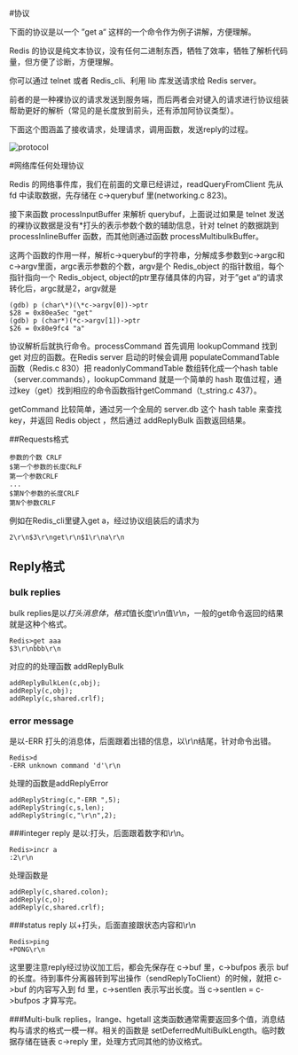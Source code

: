 #协议

下面的协议是以一个 ”get a“ 这样的一个命令作为例子讲解，方便理解。

Redis 的协议是纯文本协议，没有任何二进制东西，牺牲了效率，牺牲了解析代码量，但方便了诊断，方便理解。

你可以通过 telnet 或者 Redis_cli、利用 lib 库发送请求给 Redis server。

前者的是一种裸协议的请求发送到服务端，而后两者会对键入的请求进行协议组装帮助更好的解析（常见的是长度放到前头，还有添加阿协议类型）。


下面这个图涵盖了接收请求，处理请求，调用函数，发送reply的过程。

![protocol](https://raw.github.com/redisbook/book/master/image/redis_protocol_command.png)


#网络库任何处理协议


Redis 的网络事件库，我们在前面的文章已经讲过，readQueryFromClient 先从 fd 中读取数据，先存储在 c->querybuf 里(networking.c 823)。

接下来函数 processInputBuffer 来解析 querybuf，上面说过如果是 telnet 发送的裸协议数据是没有\*打头的表示参数个数的辅助信息，针对 telnet 的数据跳到 processInlineBuffer 函数，而其他则通过函数 processMultibulkBuffer。

这两个函数的作用一样，解析c->querybuf的字符串，分解成多参数到c->argc和c->argv里面，argc表示参数的个数，argv是个 Redis_object 的指针数组，每个指针指向一个 Redis_object, object的ptr里存储具体的内容，对于”get a“的请求转化后，argc就是2，argv就是

    (gdb) p (char\*)(\*c->argv[0])->ptr
    $28 = 0x80ea5ec "get"
    (gdb) p (char*)(*c->argv[1])->ptr
    $26 = 0x80e9fc4 "a"

协议解析后就执行命令。processCommand 首先调用 lookupCommand 找到 get 对应的函数。在Redis server 启动的时候会调用 populateCommandTable 函数（Redis.c 830）把 readonlyCommandTable 数组转化成一个hash table（server.commands），lookupCommand 就是一个简单的 hash 取值过程，通过key（get）找到相应的命令函数指针getCommand（t_string.c 437）。

getCommand 比较简单，通过另一个全局的 server.db 这个 hash table 来查找 key，并返回 Redis object ，然后通过 addReplyBulk 函数返回结果。

##Requests格式


    参数的个数 CRLF
    $第一个参数的长度CRLF
    第一个参数CRLF
    ...
    $第N个参数的长度CRLF
    第N个参数CRLF

例如在Redis_cli里键入get a，经过协议组装后的请求为

    2\r\n$3\r\nget\r\n$1\r\na\r\n

## Reply格式


### bulk replies
bulk replies是以$打头消息体，格式$值长度\r\n值\r\n，一般的get命令返回的结果就是这种个格式。

    Redis>get aaa
    $3\r\nbbb\r\n

对应的的处理函数 addReplyBulk

    addReplyBulkLen(c,obj);
    addReply(c,obj);
    addReply(c,shared.crlf);

### error message
是以-ERR 打头的消息体，后面跟着出错的信息，以\r\n结尾，针对命令出错。

    Redis>d
    -ERR unknown command 'd'\r\n

处理的函数是addReplyError

    addReplyString(c,"-ERR ",5);
    addReplyString(c,s,len);
    addReplyString(c,"\r\n",2);

###integer reply 
是以:打头，后面跟着数字和\r\n。

    Redis>incr a
    :2\r\n

处理函数是

    addReply(c,shared.colon);
    addReply(c,o);
    addReply(c,shared.crlf);

###status reply
以+打头，后面直接跟状态内容和\r\n

    Redis>ping
    +PONG\r\n

这里要注意reply经过协议加工后，都会先保存在 c->buf 里，c->bufpos 表示 buf 的长度。待到事件分离器转到写出操作（sendReplyToClient）的时候，就把 c->buf 的内容写入到 fd 里，c->sentlen 表示写出长度。当 c->sentlen = c->bufpos 才算写完。

###Multi-bulk 
replies，lrange、hgetall 这类函数通常需要返回多个值，消息结构与请求的格式一模一样。相关的函数是 setDeferredMultiBulkLength。临时数据存储在链表 c->reply 里，处理方式同其他的协议格式。


